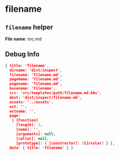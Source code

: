 # filename


## `filename` helper
**File name**: toc.md



## Debug Info

``` json
{ title: 'filename',
  dirname: 'dist/inspect',
  filename: 'filename.md',
  pageName: 'filename.md',
  pagename: 'filename.md',
  basename: 'filename',
  src: 'src/templates/path/filename.md.hbs',
  dest: 'dist/inspect/filename.md',
  assets: '../assets',
  ext: '',
  extname: '',
  page: 
   { [Function]
     [length]: 2,
     [name]: '',
     [arguments]: null,
     [caller]: null,
     [prototype]: { [constructor]: [Circular] } },
  data: { title: 'filename' } }
```

